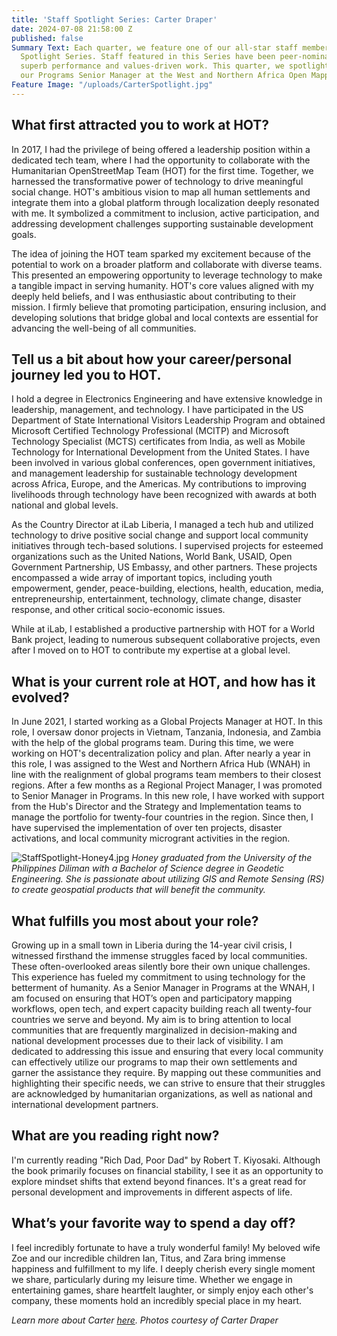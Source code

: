 ```yaml
---
title: 'Staff Spotlight Series: Carter Draper'
date: 2024-07-08 21:58:00 Z
published: false
Summary Text: Each quarter, we feature one of our all-star staff members in a Staff
  Spotlight Series. Staff featured in this Series have been peer-nominated for their
  superb performance and values-driven work. This quarter, we spotlight Carter Draper,
  our Programs Senior Manager at the West and Northern Africa Open Mapping Hub.
Feature Image: "/uploads/CarterSpotlight.jpg"
---
```


## What first attracted you to work at HOT?

In 2017, I had the privilege of being offered a leadership position within a dedicated tech team, where I had the opportunity to collaborate with the Humanitarian OpenStreetMap Team (HOT) for the first time. Together, we harnessed the transformative power of technology to drive meaningful social change. HOT's ambitious vision to map all human settlements and integrate them into a global platform through localization deeply resonated with me. It symbolized a commitment to inclusion, active participation, and addressing development challenges supporting sustainable development goals.

The idea of joining the HOT team sparked my excitement because of the potential to work on a broader platform and collaborate with diverse teams. This presented an empowering opportunity to leverage technology to make a tangible impact in serving humanity. HOT's core values aligned with my deeply held beliefs, and I was enthusiastic about contributing to their mission. I firmly believe that promoting participation, ensuring inclusion, and developing solutions that bridge global and local contexts are essential for advancing the well-being of all communities.


## Tell us a bit about how your career/personal journey led you to HOT. 

I hold a degree in Electronics Engineering and have extensive knowledge in leadership, management, and technology. I have participated in the US Department of State International Visitors Leadership Program and obtained Microsoft Certified Technology Professional (MCITP) and Microsoft Technology Specialist (MCTS) certificates from India, as well as Mobile Technology for International Development from the United States. I have been involved in various global conferences, open government initiatives, and management leadership for sustainable technology development across Africa, Europe, and the Americas. My contributions to improving livelihoods through technology have been recognized with awards at both national and global levels.

As the Country Director at iLab Liberia, I managed a tech hub and utilized technology to drive positive social change and support local community initiatives through tech-based solutions. I supervised projects for esteemed organizations such as the United Nations, World Bank, USAID, Open Government Partnership, US Embassy, and other partners. These projects encompassed a wide array of important topics, including youth empowerment, gender, peace-building, elections, health, education, media, entrepreneurship, entertainment, technology, climate change, disaster response, and other critical socio-economic issues.

While at iLab, I established a productive partnership with HOT for a World Bank project, leading to numerous subsequent collaborative projects, even after I moved on to HOT to contribute my expertise at a global level.

## What is your current role at HOT, and how has it evolved? 

In June 2021, I started working as a Global Projects Manager at HOT. In this role, I oversaw donor projects in Vietnam, Tanzania, Indonesia, and Zambia with the help of the global programs team. During this time, we were working on HOT's decentralization policy and plan. After nearly a year in this role, I was assigned to the West and Northern Africa Hub (WNAH) in line with the realignment of global programs team members to their closest regions. After a few months as a Regional Project Manager, I was promoted to Senior Manager in Programs. In this new role, I have worked with support from the Hub's Director and the Strategy and Implementation teams to manage the portfolio for twenty-four countries in the region. Since then, I have supervised the implementation of over ten projects, disaster activations, and local community microgrant activities in the region.

![StaffSpotlight-Honey4.jpg](https://cdn.hotosm.org/website/StaffSpotlight-Honey4.jpg)
*Honey graduated from the University of the Philippines Diliman with a Bachelor of Science degree in Geodetic Engineering. She is passionate about utilizing GIS and Remote Sensing (RS) to create geospatial products that will benefit the community.*

## What fulfills you most about your role?
Growing up in a small town in Liberia during the 14-year civil crisis, I witnessed firsthand the immense struggles faced by local communities. These often-overlooked areas silently bore their own unique challenges. This experience has fueled my commitment to using technology for the betterment of humanity. As a Senior Manager in Programs at the WNAH, I am focused on ensuring that HOT’s open and participatory mapping workflows, open tech, and expert capacity building reach all twenty-four countries we serve and beyond. My aim is to bring attention to local communities that are frequently marginalized in decision-making and national development processes due to their lack of visibility. I am dedicated to addressing this issue and ensuring that every local community can effectively utilize our programs to map their own settlements and garner the assistance they require. By mapping out these communities and highlighting their specific needs, we can strive to ensure that their struggles are acknowledged by humanitarian organizations, as well as national and international development partners.

## What are you reading right now?
I'm currently reading "Rich Dad, Poor Dad" by Robert T. Kiyosaki. Although the book primarily focuses on financial stability, I see it as an opportunity to explore mindset shifts that extend beyond finances. It's a great read for personal development and improvements in different aspects of life.

## What’s your favorite way to spend a day off?
I feel incredibly fortunate to have a truly wonderful family! My beloved wife Zoe and our incredible children Ian, Titus, and Zara bring immense happiness and fulfillment to my life. I deeply cherish every single moment we share, particularly during my leisure time. Whether we engage in entertaining games, share heartfelt laughter, or simply enjoy each other's company, these moments hold an incredibly special place in my heart.

*Learn more about Carter [here](https://www.hotosm.org/people/carter-draper/).*
*Photos courtesy of Carter Draper*